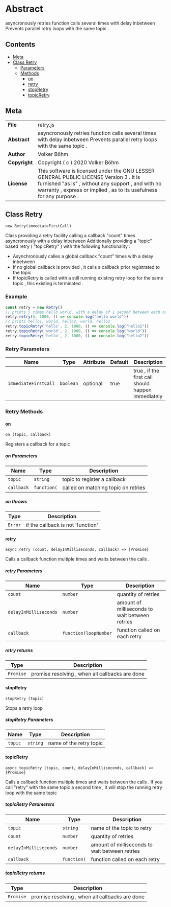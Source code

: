 <!-- This file is generated by jsmddoc version 0.1 -->

# Abstract

asyncronously retries function calls several times with delay inbetween Prevents parallel retry loops with the same topic .

## Contents

- [Meta](#Meta)
- [Class Retry](#Class-Retry)
  - [Parameters](#Retry-Parameters)
  - [Methods](#Retry-Methods)
    - [on](#on)
    - [retry](#retry)
    - [stopRetry](#stopRetry)
    - [topicRetry](#topicRetry)

## Meta

| | |
| --- | --- |
| **File** | retry.js |
| **Abstract** | asyncronously retries function calls several times with delay inbetween Prevents parallel retry loops with the same topic . |
| **Author** | Volker Böhm |
| **Copyright** | Copyright ( c ) 2020 Volker Böhm |
| **License** | This software is licensed under the GNU LESSER GENERAL PUBLIC LICENSE Version 3 . It is furnished "as is" , without any support , and with no warranty , express or implied , as to its usefulness for any purpose . |

## Class Retry

`new Retry(immediateFirstCall)`

Class providing a retry facility calling a callback "count" times asyncronously with a delay inbetween Additionally providing a "topic" based retry ( "topicRetry" ) with the following functionality :

- Asynchronously calles a global callback "count" times with a delay inbetween
- If no global callback is provided , it calls a callback prior registrated to the topic
- If topicRetry is called with a still running existing retry loop for the same topic , this existing is terminated .

### Example

```javascript
const retry = new Retry()
// prints 5 times hello world, with a delay of 1 second between each output
retry.retry(5, 1000, () => console.log("hello world"))
// prints hello1, world, hello2, world, hello2
retry.topicRetry('hello', 2, 1000, () => console.log("hello1"))
retry.topicRetry('world', 2, 1000, () => console.log("world"))
retry.topicRetry('hello', 2, 1000, () => console.log("hello2"))
```

### Retry Parameters

| Name | Type | Attribute | Default | Description |
| ---------- | ------------ | ------------ | ------------ | ----------------- |
| `immediateFirstCall` | `boolean` | optional | true | true , if the first call should happen immediately | |

### Retry Methods

#### on

`on (topic, callback)`

Registers a callback for a topic

##### on Parameters

| Name | Type | Description |
| ---------- | ------------ | ----------------- |
| `topic` | `string` | topic to register a callback | |
| `callback` | `function(` | called on matching topic on retries | |

##### on throws

| Type | Description |
| ---- | ----------- |
| `Error` | if the callback is not 'function' |

#### retry

`async retry (count, delayInMilliseconds, callback) => {Promise}`

Calls a callback function multiple times and waits between the calls .

##### retry Parameters

| Name | Type | Description |
| ---------- | ------------ | ----------------- |
| `count` | `number` | quantity of retries | |
| `delayInMilliseconds` | `number` | amount of milliseconds to wait between retries | |
| `callback` | `function(loopNumber` | function called on each retry | |

##### retry returns

| Type | Description |
| ---- | ----------- |
| `Promise` | promise resolving , when all callbacks are done |

#### stopRetry

`stopRetry (topic)`

Stops a retry loop

##### stopRetry Parameters

| Name | Type | Description |
| ---------- | ------------ | ----------------- |
| `topic` | `string` | name of the retry topic | |

#### topicRetry

`async topicRetry (topic, count, delayInMilliseconds, callback) => {Promise}`

Calls a callback function multiple times and waits between the calls . If you call "retry" with the same topic a second time , it will stop the running retry loop with the same topic

##### topicRetry Parameters

| Name | Type | Description |
| ---------- | ------------ | ----------------- |
| `topic` | `string` | name of the topic to retry | |
| `count` | `number` | quantity of retries | |
| `delayInMilliseconds` | `number` | amount of milliseconds to wait between retries | |
| `callback` | `function(` | function called on each retry | |

##### topicRetry returns

| Type | Description |
| ---- | ----------- |
| `Promise` | promise resolving , when all callbacks are done |
